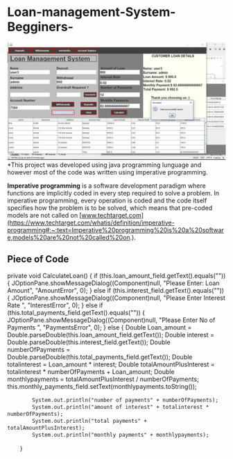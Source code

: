 # Loan-management-System-Begginers-
![Loan-Menu](loan.jpg)
*This project was developed using java programming lunguage and however most of the code was written using imperative programming.

**Imperative programming** is a software development paradigm where functions are implicitly coded in every step required to solve a problem. In imperative programming, every operation is coded and the code itself specifies how the problem is to be solved, which means that pre-coded models are not called on 
[www.techtarget.com](https://www.techtarget.com/whatis/definition/imperative-programming#:~:text=Imperative%20programming%20is%20a%20software,models%20are%20not%20called%20on.).

## Piece of Code
private void CalculateLoan() {
        if (this.loan_amount_field.getText().equals("")) {
            JOptionPane.showMessageDialog((Component)null, "Please Enter: Loan Amount", "AmountError", 0);
        } else if (this.interest_field.getText().equals("")) {
            JOptionPane.showMessageDialog((Component)null, "Please Enter Interest Rate ", "InterestError", 0);
        } else if (this.total_payments_field.getText().equals("")) {
            JOptionPane.showMessageDialog((Component)null, "Please Enter No of Payments ", "PaymentsError", 0);
        } else {
            Double Loan_amount = Double.parseDouble(this.loan_amount_field.getText());
            Double interest = Double.parseDouble(this.interest_field.getText());
            Double numberOfPayments = Double.parseDouble(this.total_payments_field.getText());
            Double totalinterest = Loan_amount * interest;
            Double totalAmountPlusInterest = totalinterest * numberOfPayments + Loan_amount;
            Double monthlypayments = totalAmountPlusInterest / numberOfPayments;
            this.monthly_payments_field.setText(monthlypayments.toString());
            
            System.out.println("number of payments" + numberOfPayments);
            System.out.println("amount of interest" + totalinterest * numberOfPayments);
            System.out.println("total payments" + totalAmountPlusInterest);
            System.out.println("monthly payments" + monthlypayments);
           
        }
